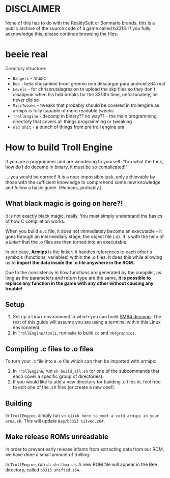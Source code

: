 # DISCLAIMER
None of this has to do with the RealitySoft or Bonmario brands, this is a public archive of the source code of a game called b3313. If you fully acknowledge this, please continue browsing the files.


# beeie real
Directory structure:
- `Bangers` - music
- `Bee` - beta shosankee brool greenio rom descargar para android z64 real
- `Levels` - for chrisbrutalagresion to upload the skp files so they don't disappear when his hdd breaks for the 3313th time, unfortunately, he never did so
- `MiscTweaks` - tweaks that probably should be covered in trollengine as armips is fully capable of more readable tweaks
- `TrollEngine` - decomp in binary?? no way?? - the main programming directory that covers all things programming or tweaking
- `old shit` - a bunch of things from pre troll engine era

# How to build Troll Engine
If you are a programmer and are wondering to yourself: "bro what the fuck, how do I do decomp in binary, it must be so complicated!"

... you would be correct! It is a near impossible task, only achievable by those with the sufficient knowledge to comprehend some new knowledge and follow a basic guide. (Humans, probably.)

## What black magic is going on here?!
It is not exactly black magic, really. You must simply understand the basics of how C compilation works.

When you build a .c file, it does not immediately become an executable - it goes through an intermediary stage, the object file (.o). It is with the help of a *linker* that the .o files are then turned into an executable.

In our case, **Armips** is the linker; it handles references to each other's symbols (functions, variables) within the .o files. It does this while allowing us to **import the data inside the .o file anywhere in the ROM.**

Due to the consistency in how functions are generated by the compiler, as long as the parameters and return type are the same, **it is possible to replace any function in the game with any other without causing any trouble!**

## Setup 
1. Set up a Linux environment in which you can build [SM64 decomp](https://github.com/n64decomp/sm64/). The rest of this guide will assume you are using a terminal within this Linux environment.
2. In `TrollEngine/tools`, run `make` to build `cc` and `n64graphics`.

## Compiling .c files to .o files
To turn your .c file into a .o file which can then be imported with armips:
1. In `TrollEngine`, run `sh build_all.sh` (or one of the subcommands that each cover a specific group of directories).
2. If you would like to add a new directory for building .c files in, feel free to edit one of the .sh files (or create a new one!).

## Building
In `TrollEngine`, simply run `sh click here to meet a cold armips in your area.sh`. This will update `Bee/b3313 silved.z64`.

## Make release ROMs unreadable
In order to prevent early release infants from extracting data from our ROM, we have done a small amount of trolling.

In `TrollEngine`, run `sh shiftma.sh`. A new ROM file will appear in the Bee directory, called `b3313 shifted.z64`.
